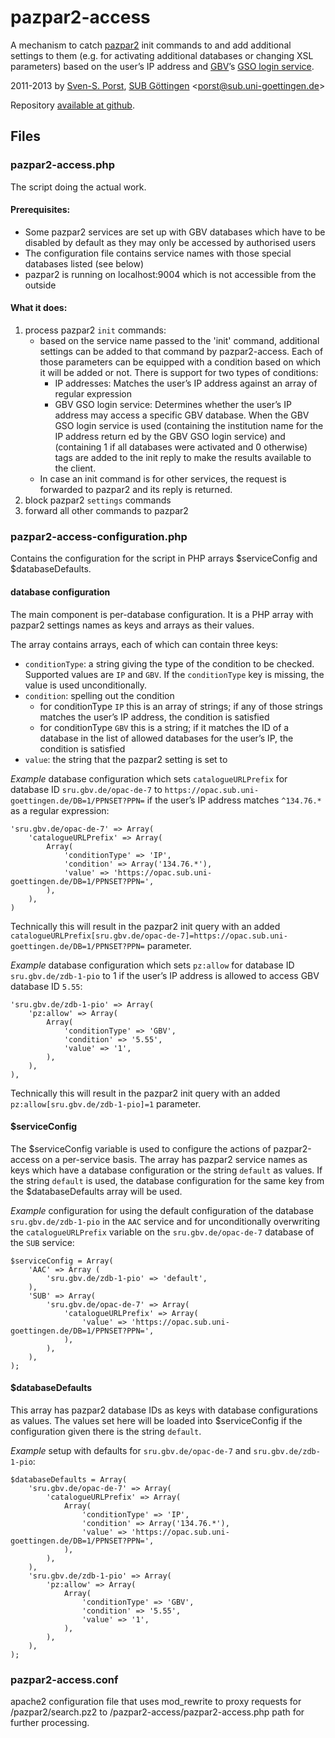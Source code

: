 # pazpar2-access
A mechanism to catch [pazpar2](http://www.indexdata.com/pazpar2) init commands to and add additional settings to them (e.g. for activating additional databases or changing XSL parameters) based on the user’s IP address and [GBV](http://www.gbv.de/)’s [GSO login service](http://gso.gbv.de/login/XML=1.0/AUTH?IP=134.76.1.1).

2011-2013 by [Sven-S. Porst](http://earthlingsoft.net/ssp/), [SUB Göttingen](http://www.sub.uni-goettingen.de/) <[porst@sub.uni-goettingen.de](mailto:porst@sub.uni-goettingen.de?subject=pazpar2-access)>

Repository [available at github](https://github.com/ssp/pazpar2-access).


## Files

### pazpar2-access.php
The script doing the actual work.


#### Prerequisites:

* Some pazpar2 services are set up with GBV databases which have to be disabled by default as they may only be accessed by authorised users
* The configuration file contains service names with those special databases listed (see below)
* pazpar2 is running on localhost:9004 which is not accessible from the outside


#### What it does:

1. process pazpar2 `init` commands:
	* based on the service name passed to the 'init' command, additional settings can be added to that command by pazpar2-access. Each of those parameters can be equipped with a condition based on which it will be added or not. There is support for two types of conditions:
		* IP addresses: Matches the user’s IP address against an array of regular expression
		* GBV GSO login service: Determines whether the user’s IP address may access a specific GBV database. When the GBV GSO login service is used <institution> (containing the institution name for the IP address return ed by the GBV GSO login service) and <allServers> (containing 1 if all databases were activated and 0 otherwise) tags are added to the init reply to make the results available to the client. 
	* In case an init command is for other services, the request is forwarded to pazpar2 and its reply is returned.
2. block pazpar2 `settings` commands
3. forward all other commands to pazpar2


### pazpar2-access-configuration.php
Contains the configuration for the script in PHP arrays $serviceConfig and $databaseDefaults.

#### database configuration
The main component is per-database configuration. It is a PHP array with pazpar2 settings names as keys and arrays as their values.

The array contains arrays, each of which can contain three keys:

* `conditionType`: a string giving the type of the condition to be checked. Supported values are `IP` and `GBV`. If the `conditionType` key is missing, the value is used unconditionally.
* `condition`: spelling out the condition
	* for conditionType `IP` this is an array of strings; if any of those strings matches the user’s IP address, the condition is satisfied
	* for conditionType `GBV` this is a string; if it matches the ID of a database in the list of allowed databases for the user’s IP, the condition is satisfied
* `value`: the string that the pazpar2 setting is set to
		
_Example_ database configuration which sets `catalogueURLPrefix` for database ID `sru.gbv.de/opac-de-7` to `https://opac.sub.uni-goettingen.de/DB=1/PPNSET?PPN=` if the user’s IP address matches `^134.76.*` as a regular expression:

	'sru.gbv.de/opac-de-7' => Array(
		'catalogueURLPrefix' => Array(
			Array(
				'conditionType' => 'IP',
				'condition' => Array('134.76.*'),
				'value' => 'https://opac.sub.uni-goettingen.de/DB=1/PPNSET?PPN=',
			),
		),
	)

Technically this will result in the pazpar2 init query with an added `catalogueURLPrefix[sru.gbv.de/opac-de-7]=https://opac.sub.uni-goettingen.de/DB=1/PPNSET?PPN=` parameter.

_Example_ database configuration which sets `pz:allow` for database ID `sru.gbv.de/zdb-1-pio` to 1 if the user’s IP address is allowed to access GBV database ID `5.55`:

	'sru.gbv.de/zdb-1-pio' => Array(
		'pz:allow' => Array(
			Array(
				'conditionType' => 'GBV',
				'condition' => '5.55',
				'value' => '1',
			),
		),
	),

Technically this will result in the pazpar2 init query with an added `pz:allow[sru.gbv.de/zdb-1-pio]=1` parameter.



#### $serviceConfig
The $serviceConfig variable is used to configure the actions of pazpar2-access on a per-service basis. The array has pazpar2 service names as keys which have a database configuration or the string `default` as values. If the string `default` is used, the database configuration for the same key from the $databaseDefaults array will be used.

_Example_ configuration for using the default configuration of the database `sru.gbv.de/zdb-1-pio` in the `AAC` service and for unconditionally overwriting the `catalogueURLPrefix` variable on the `sru.gbv.de/opac-de-7` database of the `SUB` service:

	$serviceConfig = Array(
		'AAC' => Array (
			'sru.gbv.de/zdb-1-pio' => 'default',
		),
		'SUB' => Array(
			'sru.gbv.de/opac-de-7' => Array(
				'catalogueURLPrefix' => Array(
					'value' => 'https://opac.sub.uni-goettingen.de/DB=1/PPNSET?PPN=',
				),
			),
		),
	);




#### $databaseDefaults
This array has pazpar2 database IDs as keys with database configurations as values. The values set here will be loaded into $serviceConfig if the configuration given there is the string `default`.

_Example_ setup with defaults for `sru.gbv.de/opac-de-7` and `sru.gbv.de/zdb-1-pio`:

	$databaseDefaults = Array(
		'sru.gbv.de/opac-de-7' => Array(
			'catalogueURLPrefix' => Array(
				Array(
					'conditionType' => 'IP',
					'condition' => Array('134.76.*'),
					'value' => 'https://opac.sub.uni-goettingen.de/DB=1/PPNSET?PPN=',
				),
			),
		),
		'sru.gbv.de/zdb-1-pio' => Array(
			'pz:allow' => Array(
				Array(
					'conditionType' => 'GBV',
					'condition' => '5.55',
					'value' => '1',
				),
			),
		),
	);



### pazpar2-access.conf
apache2 configuration file that uses mod_rewrite to proxy requests for /pazpar2/search.pz2 to /pazpar2-access/pazpar2-access.php path for further processing.

